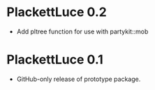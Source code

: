 # PlackettLuce 0.2

* Add pltree function for use with partykit::mob

# PlackettLuce 0.1

* GitHub-only release of prototype package.
